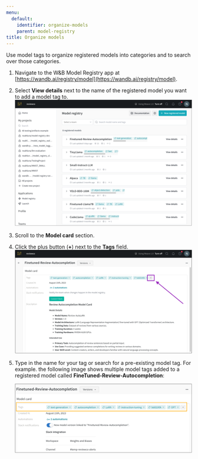 ```yaml
---
menu:
  default:
    identifier: organize-models
    parent: model-registry
title: Organize models
---
```


Use model tags to organize registered models into categories and to search over those categories. 

1. Navigate to the W&B Model Registry app at [https://wandb.ai/registry/model](https://wandb.ai/registry/model).
2. Select **View details** next to the name of the registered model you want to add a model tag to. 
    ![](/images/models/organize-models-model-reg-landing.png)
2. Scroll to the **Model card** section.
3. Click the plus button (**+**) next to the **Tags** field.
![](/images/models/organize-models-seleticon.png)
4. Type in the name for your tag or search for a pre-existing model tag.
    For example. the following image shows multiple model tags added to a registered model called **FineTuned-Review-Autocompletion**:

    ![](/images/models/model-tags-modelregview.png)